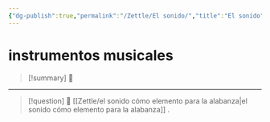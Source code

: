 ```yaml
---
{"dg-publish":true,"permalink":"/Zettle/El sonido/","title":"El sonido","tags":["ZeType/Idea"],"created":"2023-10-02T14:19:36.842-05:00","updated":"2023-10-02T14:19:46.700-05:00"}
---
```



#  instrumentos musicales

> [!summary] 🧠
> 

- - - 
> [!question] 🔗
> [[Zettle/el sonido cómo elemento para la alabanza\|el sonido cómo elemento para la alabanza]]
> .


